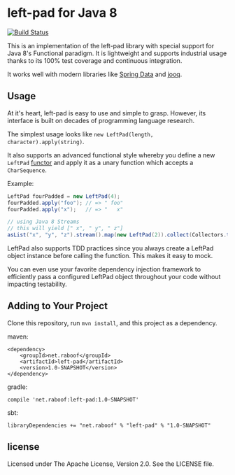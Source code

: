 # left-pad for Java 8

[![Build Status](https://travis-ci.org/absurdhero/left-pad-java.svg?branch=master)](https://travis-ci.org/absurdhero/left-pad-java)

This is an implementation of the left-pad library
with special support for Java 8's Functional paradigm.
It is lightweight and supports industrial usage thanks to its 100% test coverage
and continuous integration.

It works well with modern libraries like
[Spring Data](http://projects.spring.io/spring-data/)
and [jooq](http://jooq.org).

## Usage

At it's heart, left-pad is easy to use and simple to grasp.
However, its interface is built on decades of programming language research.

The simplest usage looks like `new LeftPad(length, character).apply(string)`.

It also supports an advanced functional style whereby you define a new `LeftPad`
[functor](https://en.wikipedia.org/wiki/Function_object)
and apply it as a unary function which accepts a `CharSequence`.

Example:

```java
LeftPad fourPadded = new LeftPad(4);
fourPadded.apply("foo"); // => " foo"
fourPadded.apply("x");   // => "   x"

// using Java 8 Streams
// this will yield [" x", " y", " z"]
asList("x", "y", "z").stream().map(new LeftPad(2)).collect(Collectors.toList())
```


LeftPad also supports TDD practices since you always create a LeftPad
object instance before calling the function. This makes it easy to mock.

You can even use your favorite dependency injection framework to efficiently pass
a configured LeftPad object throughout your code without impacting testability.

## Adding to Your Project

Clone this repository, run `mvn install`, and this project as a dependency.

maven:
```
<dependency>
    <groupId>net.raboof</groupId>
    <artifactId>left-pad</artifactId>
    <version>1.0-SNAPSHOT</version>
</dependency>
```

gradle:
```
compile 'net.raboof:left-pad:1.0-SNAPSHOT'
```

sbt:

```
libraryDependencies += "net.raboof" % "left-pad" % "1.0-SNAPSHOT"
```


## license

Licensed under The Apache License, Version 2.0. See the LICENSE file.